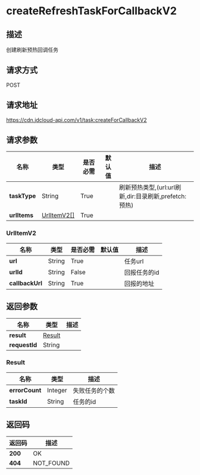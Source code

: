 # createRefreshTaskForCallbackV2


## 描述
创建刷新预热回调任务

## 请求方式
POST

## 请求地址
https://cdn.jdcloud-api.com/v1/task:createForCallbackV2


## 请求参数
|名称|类型|是否必需|默认值|描述|
|---|---|---|---|---|
|**taskType**|String|True| |刷新预热类型,(url:url刷新,dir:目录刷新,prefetch:预热)|
|**urlItems**|[UrlItemV2[]](createRefreshTaskForCallbackV2#urlitemv2)|True| | |

### <div id="UrlItemV2">UrlItemV2</div>
|名称|类型|是否必需|默认值|描述|
|---|---|---|---|---|
|**url**|String|True| |任务url|
|**urlId**|String|False| |回报任务的id|
|**callbackUrl**|String|True| |回报的地址|

## 返回参数
|名称|类型|描述|
|---|---|---|
|**result**|[Result](createRefreshTaskForCallbackV2#result)| |
|**requestId**|String| |

### <div id="Result">Result</div>
|名称|类型|描述|
|---|---|---|
|**errorCount**|Integer|失败任务的个数|
|**taskId**|String|任务的id|

## 返回码
|返回码|描述|
|---|---|
|**200**|OK|
|**404**|NOT_FOUND|
